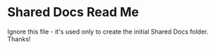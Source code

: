 # Shared Docs Read Me

Ignore this file - it's used only to create the initial Shared Docs folder. Thanks!

